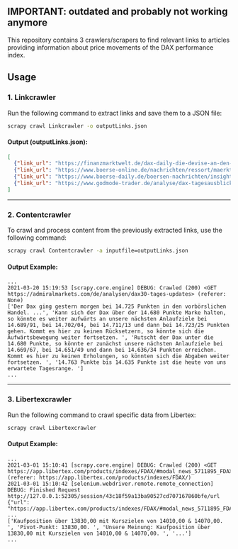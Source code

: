 ## IMPORTANT: outdated and probably not working anymore

This repository contains 3 crawlers/scrapers to find relevant links to articles providing information about price movements of the DAX performance index.

## Usage

### 1. Linkcrawler

Run the following command to extract links and save them to a JSON file:

```bash
scrapy crawl Linkcrawler -o outputLinks.json
```

#### Output (outputLinks.json):
```json
[
  {"link_url": "https://finanzmarktwelt.de/dax-daily-die-devise-an-den-aktienmaerkten-lautet-to-the-moon-190317/"},
  {"link_url": "https://www.boerse-online.de/nachrichten/ressort/maerkte/dax-chartanalyse-anstieg-wird-sich-verlangsamen-1030044819"},
  {"link_url": "https://www.boerse-daily.de/boersen-nachrichten/insight-dax-ruhiger-handel-vor-us-leitzinsentscheid-34490"},
  {"link_url": "https://www.godmode-trader.de/analyse/dax-tagesausblick-weiterer-sprunghafter-kursanstieg,9290831"}
]
```

---

### 2. Contentcrawler

To crawl and process content from the previously extracted links, use the following command:

```bash
scrapy crawl Contentcrawler -a inputfile=outputLinks.json
```

#### Output Example:
```text
...
2021-03-20 15:19:53 [scrapy.core.engine] DEBUG: Crawled (200) <GET https://admiralmarkets.com/de/analysen/dax30-tages-updates> (referer: None)
['Der Dax ging gestern morgen bei 14.725 Punkten in den vorbörslichen Handel. ...', 'Kann sich der Dax über der 14.680 Punkte Marke halten, so könnte es weiter aufwärts an unsere nächsten Anlaufziele bei 14.689/91, bei 14.702/04, bei 14.711/13 und dann bei 14.723/25 Punkten gehen. Kommt es hier zu keinen Rücksetzern, so könnte sich die Aufwärtsbewegung weiter fortsetzen. ', 'Rutscht der Dax unter die 14.680 Punkte, so könnte er zunächst unsere nächsten Anlaufziele bei 14.669/67, bei 14.651/49 und dann bei 14.636/34 Punkten erreichen. Kommt es hier zu keinen Erholungen, so könnten sich die Abgaben weiter fortsetzen. ', '14.763 Punkte bis 14.635 Punkte ist die heute von uns erwartete Tagesrange. ']
...
```

---

### 3. Libertexcrawler

Run the following command to crawl specific data from Libertex:

```bash
scrapy crawl Libertexcrawler
```

#### Output Example:
```text
...
2021-03-01 15:10:41 [scrapy.core.engine] DEBUG: Crawled (200) <GET https://app.libertex.com/products/indexes/FDAX/#modal_news_5711895_FDAX> (referer: https://app.libertex.com/products/indexes/FDAX/)
2021-03-01 15:10:42 [selenium.webdriver.remote.remote_connection] DEBUG: Finished Request http://127.0.0.1:52305/session/43c18f59a13ba90527cd707167860bfe/url {"url": "https://app.libertex.com/products/indexes/FDAX/#modal_news_5711895_FDAX"}
...
['Kaufposition über 13830,00 mit Kurszielen von 14010,00 & 14070,00. ', 'Pivot-Punkt: 13830,00. ', 'Unsere Meinung: Kaufposition über 13830,00 mit Kurszielen von 14010,00 & 14070,00. ', '...']
...
```
